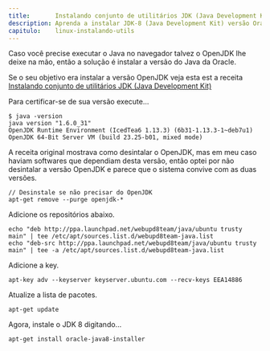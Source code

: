 ```yaml
---
title:       Instalando conjunto de utilitários JDK (Java Development Kit) versão Oracle
description: Aprenda a instalar JDK-8 (Java Development Kit) versão Oracle
capitulo:    linux-instalando-utils
---
```


Caso você precise executar o Java no navegador talvez o OpenJDK lhe deixe na mão, então a solução é
instalar a versão do Java da Oracle.

Se o seu objetivo era instalar a versão OpenJDK veja esta est a receita
[Instalando conjunto de utilitários JDK (Java Development Kit)](/linux/instalando-java/)

Para certificar-se de sua versão execute...

    $ java -version
    java version "1.6.0_31"
    OpenJDK Runtime Environment (IcedTea6 1.13.3) (6b31-1.13.3-1~deb7u1)
    OpenJDK 64-Bit Server VM (build 23.25-b01, mixed mode)

A receita original mostrava como desintalar o OpenJDK, mas em meu caso haviam softwares que dependiam desta versão,
então optei por não desintalar a versão OpenJDK e parece que o sistema convive com as duas versões.

    // Desinstale se não precisar do OpenJDK
    apt-get remove --purge openjdk-*


Adicione os repositórios abaixo.

    echo "deb http://ppa.launchpad.net/webupd8team/java/ubuntu trusty main" | tee /etc/apt/sources.list.d/webupd8team-java.list
    echo "deb-src http://ppa.launchpad.net/webupd8team/java/ubuntu trusty main" | tee -a /etc/apt/sources.list.d/webupd8team-java.list

Adicione a key.

    apt-key adv --keyserver keyserver.ubuntu.com --recv-keys EEA14886

Atualize a lista de pacotes.

    apt-get update

Agora, instale o JDK 8 digitando...

    apt-get install oracle-java8-installer

